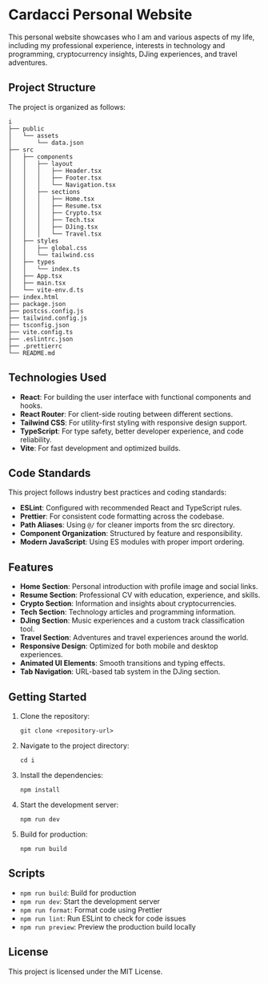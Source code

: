 # Cardacci Personal Website

This personal website showcases who I am and various aspects of my life, including my professional experience, interests in technology and programming, cryptocurrency insights, DJing experiences, and travel adventures.

## Project Structure

The project is organized as follows:

```
i
├── public
│   └── assets
│       └── data.json
├── src
│   ├── components
│   │   ├── layout
│   │   │   ├── Header.tsx
│   │   │   ├── Footer.tsx
│   │   │   └── Navigation.tsx
│   │   ├── sections
│   │   │   ├── Home.tsx
│   │   │   ├── Resume.tsx
│   │   │   ├── Crypto.tsx
│   │   │   ├── Tech.tsx
│   │   │   ├── DJing.tsx
│   │   │   └── Travel.tsx
│   ├── styles
│   │   ├── global.css
│   │   └── tailwind.css
│   ├── types
│   │   └── index.ts
│   ├── App.tsx
│   ├── main.tsx
│   └── vite-env.d.ts
├── index.html
├── package.json
├── postcss.config.js
├── tailwind.config.js
├── tsconfig.json
├── vite.config.ts
├── .eslintrc.json
├── .prettierrc
└── README.md
```

## Technologies Used

- **React**: For building the user interface with functional components and hooks.
- **React Router**: For client-side routing between different sections.
- **Tailwind CSS**: For utility-first styling with responsive design support.
- **TypeScript**: For type safety, better developer experience, and code reliability.
- **Vite**: For fast development and optimized builds.

## Code Standards

This project follows industry best practices and coding standards:

- **ESLint**: Configured with recommended React and TypeScript rules.
- **Prettier**: For consistent code formatting across the codebase.
- **Path Aliases**: Using `@/` for cleaner imports from the src directory.
- **Component Organization**: Structured by feature and responsibility.
- **Modern JavaScript**: Using ES modules with proper import ordering.

## Features

- **Home Section**: Personal introduction with profile image and social links.
- **Resume Section**: Professional CV with education, experience, and skills.
- **Crypto Section**: Information and insights about cryptocurrencies.
- **Tech Section**: Technology articles and programming information.
- **DJing Section**: Music experiences and a custom track classification tool.
- **Travel Section**: Adventures and travel experiences around the world.
- **Responsive Design**: Optimized for both mobile and desktop experiences.
- **Animated UI Elements**: Smooth transitions and typing effects.
- **Tab Navigation**: URL-based tab system in the DJing section.

## Getting Started

1. Clone the repository:
    ```
    git clone <repository-url>
    ```
2. Navigate to the project directory:
    ```
    cd i
    ```
3. Install the dependencies:
    ```
    npm install
    ```
4. Start the development server:
    ```
    npm run dev
    ```
5. Build for production:
    ```
    npm run build
    ```

## Scripts

- `npm run build`: Build for production
- `npm run dev`: Start the development server
- `npm run format`: Format code using Prettier
- `npm run lint`: Run ESLint to check for code issues
- `npm run preview`: Preview the production build locally

## License

This project is licensed under the MIT License.
